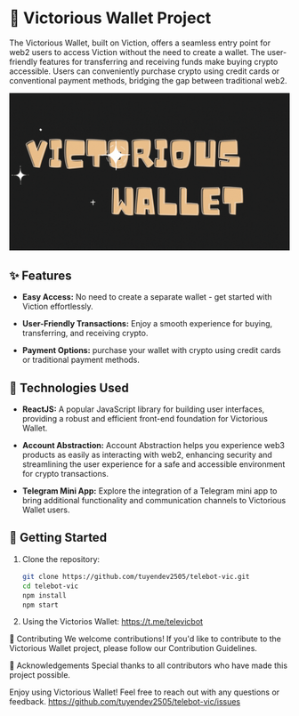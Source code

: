 # 💼 Victorious Wallet Project
The Victorious Wallet, built on Viction, offers a seamless entry point for web2 users to access Viction without the need to create a wallet. The user-friendly features for transferring and receiving funds make buying crypto accessible. Users can conveniently purchase crypto using credit cards or conventional payment methods, bridging the gap between traditional web2.

![Cute Icon](./background.gif)


## ✨ Features

- **Easy Access:** No need to create a separate wallet - get started with Viction effortlessly.

- **User-Friendly Transactions:** Enjoy a smooth experience for buying, transferring, and receiving crypto.

- **Payment Options:** purchase your wallet with crypto using credit cards or traditional payment methods.

## 🚀 Technologies Used

- **ReactJS:** A popular JavaScript library for building user interfaces, providing a robust and efficient front-end foundation for Victorious Wallet.

- **Account Abstraction:** Account Abstraction helps you experience web3 products as easily as interacting with web2, enhancing security and streamlining the user experience for a safe and accessible environment for crypto transactions.

- **Telegram Mini App:** Explore the integration of a Telegram mini app to bring additional functionality and communication channels to Victorious Wallet users.

## 🚦 Getting Started

1. Clone the repository:

   ```bash
   git clone https://github.com/tuyendev2505/telebot-vic.git
   cd telebot-vic
   npm install
   npm start

2. Using the Victorios Wallet:
https://t.me/televicbot

🤝 Contributing
We welcome contributions! If you'd like to contribute to the Victorious Wallet project, please follow our Contribution Guidelines.

🙌 Acknowledgements
Special thanks to all contributors who have made this project possible.

Enjoy using Victorious Wallet! Feel free to reach out with any questions or feedback.
https://github.com/tuyendev2505/telebot-vic/issues
